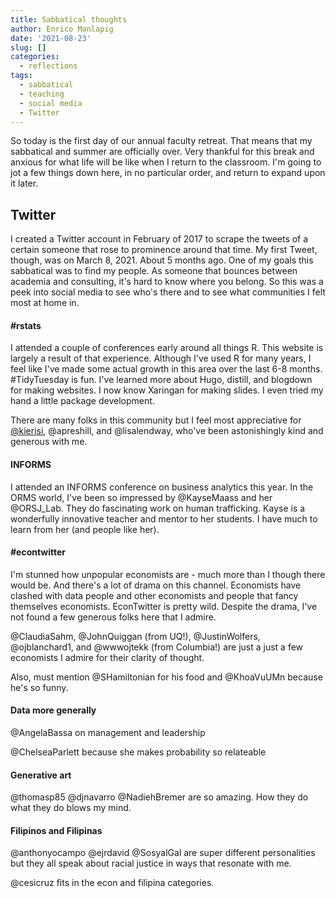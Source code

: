 ```yaml
---
title: Sabbatical thoughts
author: Enrico Manlapig
date: '2021-08-23'
slug: []
categories:
  - reflections
tags:
  - sabbatical
  - teaching
  - social media
  - Twitter
---
```


So today is the first day of our annual faculty retreat.  That means that my sabbatical and summer are officially over. Very thankful for this break and anxious for what life will be like when I return to the classroom.  I'm going to jot a few things down here, in no particular order, and return to expand upon it later.

## Twitter

I created a Twitter account in February of 2017 to scrape the tweets of a certain someone that rose to prominence around that time.  My first Tweet, though, was on March 8, 2021. About 5 months ago.  One of my goals this sabbatical was to find my people.  As someone that bounces between academia and consulting, it's hard to know where you belong.  So this was a peek into social media to see who's there and to see what communities I felt most at home in.

#### \#rstats

I attended a couple of conferences early around all things R.  This website is largely a result of that experience.  Although I've used R for many years, I feel like I've made some actual growth in this area over the last 6-8 months.  \#TidyTuesday is fun. I've learned more about Hugo, distill, and blogdown for making websites. I now know Xaringan for making slides. I even tried my hand a little package development.

There are many folks in this community but I feel most appreciative for [\@kierisi](https://twitter.com/kierisi), \@apreshill, and \@lisalendway, who've been astonishingly kind and generous with me.

#### INFORMS

I attended an INFORMS conference on business analytics this year. In the ORMS world, I've been so impressed by \@KayseMaass and her \@ORSJ_Lab.  They do fascinating work on human trafficking.  Kayse is a wonderfully innovative teacher and mentor to her students.  I have much to learn from her (and people like her).

#### \#econtwitter

I'm stunned how unpopular economists are - much more than I though there would be. And there's a lot of drama on this channel. Economists have clashed with data people and other economists and people that fancy themselves economists. EconTwitter is pretty wild.  Despite the drama, I've not found a few generous folks here that I admire.

\@ClaudiaSahm, \@JohnQuiggan (from UQ!),  \@JustinWolfers, \@ojblanchard1, and \@wwwojtekk (from Columbia!) are just a just a few economists I admire for their clarity of thought. 

Also, must mention \@SHamiltonian for his food and \@KhoaVuUMn because he's so funny.

#### Data more generally

\@AngelaBassa on management and leadership

\@ChelseaParlett because she makes probability so relateable

#### Generative art

\@thomasp85 \@djnavarro \@NadiehBremer are so amazing.  How they do what they do blows my mind.


#### Filipinos and Filipinas

\@anthonyocampo \@ejrdavid \@SosyalGal are super different personalities but they all speak about racial justice in ways that resonate with me.

\@cesicruz fits in the econ and filipina categories.  
